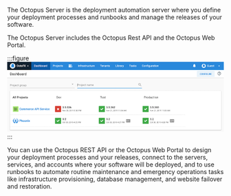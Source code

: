 The Octopus Server is the deployment automation server where you define your deployment processes and runbooks and manage the releases of your software.

The Octopus Server includes the Octopus Rest API and the Octopus Web Portal.

:::figure
![Octopus Dashboard](/docs/shared-content/concepts/images/dashboard.png)
:::

You can use the Octopus REST API or the Octopus Web Portal to design your deployment processes and your releases, connect to the servers, services, and accounts where your software will be deployed, and to use runbooks to automate routine maintenance and emergency operations tasks like infrastructure provisioning, database management, and website failover and restoration.
